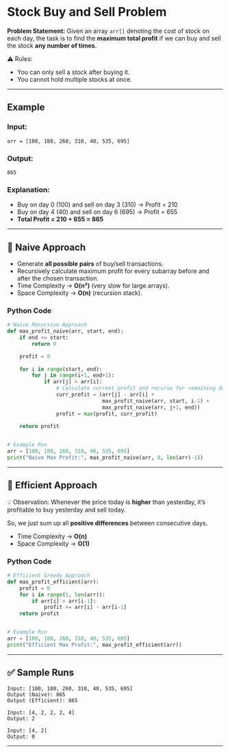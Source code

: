 # Stock Buy and Sell Problem

**Problem Statement:**
Given an array `arr[]` denoting the cost of stock on each day, the task is to find the **maximum total profit** if we can buy and sell the stock **any number of times**.

⚠️ Rules:

* You can only sell a stock after buying it.
* You cannot hold multiple stocks at once.

---

## Example

### Input:

```
arr = [100, 180, 260, 310, 40, 535, 695]
```

### Output:

```
865
```

### Explanation:

* Buy on day 0 (100) and sell on day 3 (310) → Profit = 210
* Buy on day 4 (40) and sell on day 6 (695) → Profit = 655
* **Total Profit = 210 + 655 = 865**

---

## 🔹 Naive Approach

* Generate **all possible pairs** of buy/sell transactions.
* Recursively calculate maximum profit for every subarray before and after the chosen transaction.
* Time Complexity → **O(n²)** (very slow for large arrays).
* Space Complexity → **O(n)** (recursion stack).

### Python Code

```python
# Naive Recursive Approach
def max_profit_naive(arr, start, end):
    if end <= start:
        return 0

    profit = 0
    
    for i in range(start, end):
        for j in range(i+1, end+1):
            if arr[j] > arr[i]:
                # Calculate current profit and recurse for remaining days
                curr_profit = (arr[j] - arr[i] +
                               max_profit_naive(arr, start, i-1) +
                               max_profit_naive(arr, j+1, end))
                profit = max(profit, curr_profit)
    
    return profit


# Example Run
arr = [100, 180, 260, 310, 40, 535, 695]
print("Naive Max Profit:", max_profit_naive(arr, 0, len(arr)-1))
```

---

## 🔹 Efficient Approach

💡 Observation:
Whenever the price today is **higher** than yesterday, it’s profitable to buy yesterday and sell today.

So, we just sum up all **positive differences** between consecutive days.

* Time Complexity → **O(n)**
* Space Complexity → **O(1)**

### Python Code

```python
# Efficient Greedy Approach
def max_profit_efficient(arr):
    profit = 0
    for i in range(1, len(arr)):
        if arr[i] > arr[i-1]:
            profit += arr[i] - arr[i-1]
    return profit


# Example Run
arr = [100, 180, 260, 310, 40, 535, 695]
print("Efficient Max Profit:", max_profit_efficient(arr))
```

---

## ✅ Sample Runs

```
Input: [100, 180, 260, 310, 40, 535, 695]
Output (Naive): 865
Output (Efficient): 865

Input: [4, 2, 2, 2, 4]
Output: 2

Input: [4, 2]
Output: 0
```

---
